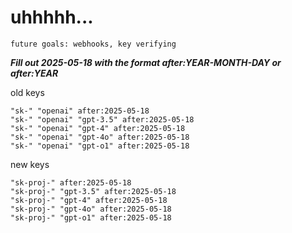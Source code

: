 # uhhhhh...

`future goals: webhooks, key verifying`



***Fill out 2025-05-18 with the format after:YEAR-MONTH-DAY or after:YEAR***

old keys
```
"sk-" "openai" after:2025-05-18
"sk-" "openai" "gpt-3.5" after:2025-05-18
"sk-" "openai" "gpt-4" after:2025-05-18
"sk-" "openai" "gpt-4o" after:2025-05-18
"sk-" "openai" "gpt-o1" after:2025-05-18
```

new keys
```
"sk-proj-" after:2025-05-18
"sk-proj-" "gpt-3.5" after:2025-05-18
"sk-proj-" "gpt-4" after:2025-05-18
"sk-proj-" "gpt-4o" after:2025-05-18
"sk-proj-" "gpt-o1" after:2025-05-18
```
